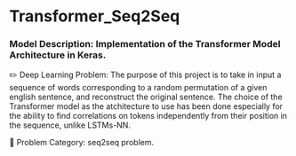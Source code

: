 # Transformer_Seq2Seq
### Model Description: Implementation of the Transformer Model Architecture in Keras.

✏️ Deep Learning Problem: The purpose of this project is to take in input a sequence of words corresponding to a random permutation of a given english sentence, and reconstruct the original sentence.
The choice of the Transformer model as the atchitecture to use has been done especially for the ability to find correlations on tokens independently from their position in the sequence, unlike LSTMs-NN.

🔴 Problem Category: seq2seq problem.

